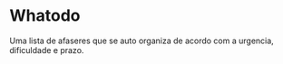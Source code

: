 # Whatodo
Uma lista de afaseres que se auto organiza de acordo com a urgencia, dificuldade e prazo.
